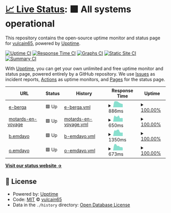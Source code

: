 # [📈 Live Status](https://vulcain65.github.io/upptime): <!--live status--> **🟩 All systems operational**

This repository contains the open-source uptime monitor and status page for [vulcain65](https://vulcain65.github.io/upptime), powered by [Upptime](https://github.com/upptime/upptime).

[![Uptime CI](https://github.com/vulcain65/upptime/workflows/Uptime%20CI/badge.svg)](https://github.com/vulcain65/upptime/actions?query=workflow%3A%22Uptime+CI%22)
[![Response Time CI](https://github.com/vulcain65/upptime/workflows/Response%20Time%20CI/badge.svg)](https://github.com/vulcain65/upptime/actions?query=workflow%3A%22Response+Time+CI%22)
[![Graphs CI](https://github.com/vulcain65/upptime/workflows/Graphs%20CI/badge.svg)](https://github.com/vulcain65/upptime/actions?query=workflow%3A%22Graphs+CI%22)
[![Static Site CI](https://github.com/vulcain65/upptime/workflows/Static%20Site%20CI/badge.svg)](https://github.com/vulcain65/upptime/actions?query=workflow%3A%22Static+Site+CI%22)
[![Summary CI](https://github.com/vulcain65/upptime/workflows/Summary%20CI/badge.svg)](https://github.com/vulcain65/upptime/actions?query=workflow%3A%22Summary+CI%22)

With [Upptime](https://upptime.js.org), you can get your own unlimited and free uptime monitor and status page, powered entirely by a GitHub repository. We use [Issues](https://github.com/vulcain65/upptime/issues) as incident reports, [Actions](https://github.com/vulcain65/upptime/actions) as uptime monitors, and [Pages](https://vulcain65.github.io/upptime) for the status page.

<!--start: status pages-->
<!-- This summary is generated by Upptime (https://github.com/upptime/upptime) -->
<!-- Do not edit this manually, your changes will be overwritten -->
<!-- prettier-ignore -->
| URL | Status | History | Response Time | Uptime |
| --- | ------ | ------- | ------------- | ------ |
| <img alt="" src="https://icons.duckduckgo.com/ip3/e-berga.info.ico" height="13"> [e-berga](https://e-berga.info) | 🟩 Up | [e-berga.yml](https://github.com/vulcain65/upptime/commits/HEAD/history/e-berga.yml) | <details><summary><img alt="Response time graph" src="./graphs/e-berga/response-time-week.png" height="20"> 886ms</summary><br><a href="https://vulcain65.github.io/upptime/history/e-berga"><img alt="Response time 866" src="https://img.shields.io/endpoint?url=https%3A%2F%2Fraw.githubusercontent.com%2Fvulcain65%2Fupptime%2FHEAD%2Fapi%2Fe-berga%2Fresponse-time.json"></a><br><a href="https://vulcain65.github.io/upptime/history/e-berga"><img alt="24-hour response time 584" src="https://img.shields.io/endpoint?url=https%3A%2F%2Fraw.githubusercontent.com%2Fvulcain65%2Fupptime%2FHEAD%2Fapi%2Fe-berga%2Fresponse-time-day.json"></a><br><a href="https://vulcain65.github.io/upptime/history/e-berga"><img alt="7-day response time 886" src="https://img.shields.io/endpoint?url=https%3A%2F%2Fraw.githubusercontent.com%2Fvulcain65%2Fupptime%2FHEAD%2Fapi%2Fe-berga%2Fresponse-time-week.json"></a><br><a href="https://vulcain65.github.io/upptime/history/e-berga"><img alt="30-day response time 844" src="https://img.shields.io/endpoint?url=https%3A%2F%2Fraw.githubusercontent.com%2Fvulcain65%2Fupptime%2FHEAD%2Fapi%2Fe-berga%2Fresponse-time-month.json"></a><br><a href="https://vulcain65.github.io/upptime/history/e-berga"><img alt="1-year response time 860" src="https://img.shields.io/endpoint?url=https%3A%2F%2Fraw.githubusercontent.com%2Fvulcain65%2Fupptime%2FHEAD%2Fapi%2Fe-berga%2Fresponse-time-year.json"></a></details> | <details><summary><a href="https://vulcain65.github.io/upptime/history/e-berga">100.00%</a></summary><a href="https://vulcain65.github.io/upptime/history/e-berga"><img alt="All-time uptime 90.84%" src="https://img.shields.io/endpoint?url=https%3A%2F%2Fraw.githubusercontent.com%2Fvulcain65%2Fupptime%2FHEAD%2Fapi%2Fe-berga%2Fuptime.json"></a><br><a href="https://vulcain65.github.io/upptime/history/e-berga"><img alt="24-hour uptime 100.00%" src="https://img.shields.io/endpoint?url=https%3A%2F%2Fraw.githubusercontent.com%2Fvulcain65%2Fupptime%2FHEAD%2Fapi%2Fe-berga%2Fuptime-day.json"></a><br><a href="https://vulcain65.github.io/upptime/history/e-berga"><img alt="7-day uptime 100.00%" src="https://img.shields.io/endpoint?url=https%3A%2F%2Fraw.githubusercontent.com%2Fvulcain65%2Fupptime%2FHEAD%2Fapi%2Fe-berga%2Fuptime-week.json"></a><br><a href="https://vulcain65.github.io/upptime/history/e-berga"><img alt="30-day uptime 99.90%" src="https://img.shields.io/endpoint?url=https%3A%2F%2Fraw.githubusercontent.com%2Fvulcain65%2Fupptime%2FHEAD%2Fapi%2Fe-berga%2Fuptime-month.json"></a><br><a href="https://vulcain65.github.io/upptime/history/e-berga"><img alt="1-year uptime 99.88%" src="https://img.shields.io/endpoint?url=https%3A%2F%2Fraw.githubusercontent.com%2Fvulcain65%2Fupptime%2FHEAD%2Fapi%2Fe-berga%2Fuptime-year.json"></a></details>
| <img alt="" src="https://icons.duckduckgo.com/ip3/motards-en-voyage.com.ico" height="13"> [motards-en-voyage](https://motards-en-voyage.com//robots.txt) | 🟩 Up | [motards-en-voyage.yml](https://github.com/vulcain65/upptime/commits/HEAD/history/motards-en-voyage.yml) | <details><summary><img alt="Response time graph" src="./graphs/motards-en-voyage/response-time-week.png" height="20"> 650ms</summary><br><a href="https://vulcain65.github.io/upptime/history/motards-en-voyage"><img alt="Response time 562" src="https://img.shields.io/endpoint?url=https%3A%2F%2Fraw.githubusercontent.com%2Fvulcain65%2Fupptime%2FHEAD%2Fapi%2Fmotards-en-voyage%2Fresponse-time.json"></a><br><a href="https://vulcain65.github.io/upptime/history/motards-en-voyage"><img alt="24-hour response time 486" src="https://img.shields.io/endpoint?url=https%3A%2F%2Fraw.githubusercontent.com%2Fvulcain65%2Fupptime%2FHEAD%2Fapi%2Fmotards-en-voyage%2Fresponse-time-day.json"></a><br><a href="https://vulcain65.github.io/upptime/history/motards-en-voyage"><img alt="7-day response time 650" src="https://img.shields.io/endpoint?url=https%3A%2F%2Fraw.githubusercontent.com%2Fvulcain65%2Fupptime%2FHEAD%2Fapi%2Fmotards-en-voyage%2Fresponse-time-week.json"></a><br><a href="https://vulcain65.github.io/upptime/history/motards-en-voyage"><img alt="30-day response time 577" src="https://img.shields.io/endpoint?url=https%3A%2F%2Fraw.githubusercontent.com%2Fvulcain65%2Fupptime%2FHEAD%2Fapi%2Fmotards-en-voyage%2Fresponse-time-month.json"></a><br><a href="https://vulcain65.github.io/upptime/history/motards-en-voyage"><img alt="1-year response time 564" src="https://img.shields.io/endpoint?url=https%3A%2F%2Fraw.githubusercontent.com%2Fvulcain65%2Fupptime%2FHEAD%2Fapi%2Fmotards-en-voyage%2Fresponse-time-year.json"></a></details> | <details><summary><a href="https://vulcain65.github.io/upptime/history/motards-en-voyage">100.00%</a></summary><a href="https://vulcain65.github.io/upptime/history/motards-en-voyage"><img alt="All-time uptime 99.95%" src="https://img.shields.io/endpoint?url=https%3A%2F%2Fraw.githubusercontent.com%2Fvulcain65%2Fupptime%2FHEAD%2Fapi%2Fmotards-en-voyage%2Fuptime.json"></a><br><a href="https://vulcain65.github.io/upptime/history/motards-en-voyage"><img alt="24-hour uptime 100.00%" src="https://img.shields.io/endpoint?url=https%3A%2F%2Fraw.githubusercontent.com%2Fvulcain65%2Fupptime%2FHEAD%2Fapi%2Fmotards-en-voyage%2Fuptime-day.json"></a><br><a href="https://vulcain65.github.io/upptime/history/motards-en-voyage"><img alt="7-day uptime 100.00%" src="https://img.shields.io/endpoint?url=https%3A%2F%2Fraw.githubusercontent.com%2Fvulcain65%2Fupptime%2FHEAD%2Fapi%2Fmotards-en-voyage%2Fuptime-week.json"></a><br><a href="https://vulcain65.github.io/upptime/history/motards-en-voyage"><img alt="30-day uptime 99.94%" src="https://img.shields.io/endpoint?url=https%3A%2F%2Fraw.githubusercontent.com%2Fvulcain65%2Fupptime%2FHEAD%2Fapi%2Fmotards-en-voyage%2Fuptime-month.json"></a><br><a href="https://vulcain65.github.io/upptime/history/motards-en-voyage"><img alt="1-year uptime 99.89%" src="https://img.shields.io/endpoint?url=https%3A%2F%2Fraw.githubusercontent.com%2Fvulcain65%2Fupptime%2FHEAD%2Fapi%2Fmotards-en-voyage%2Fuptime-year.json"></a></details>
| <img alt="" src="https://icons.duckduckgo.com/ip3/b.emdayo.fr.ico" height="13"> [b.emdayo](https://b.emdayo.fr/) | 🟩 Up | [b-emdayo.yml](https://github.com/vulcain65/upptime/commits/HEAD/history/b-emdayo.yml) | <details><summary><img alt="Response time graph" src="./graphs/b-emdayo/response-time-week.png" height="20"> 1350ms</summary><br><a href="https://vulcain65.github.io/upptime/history/b-emdayo"><img alt="Response time 1454" src="https://img.shields.io/endpoint?url=https%3A%2F%2Fraw.githubusercontent.com%2Fvulcain65%2Fupptime%2FHEAD%2Fapi%2Fb-emdayo%2Fresponse-time.json"></a><br><a href="https://vulcain65.github.io/upptime/history/b-emdayo"><img alt="24-hour response time 941" src="https://img.shields.io/endpoint?url=https%3A%2F%2Fraw.githubusercontent.com%2Fvulcain65%2Fupptime%2FHEAD%2Fapi%2Fb-emdayo%2Fresponse-time-day.json"></a><br><a href="https://vulcain65.github.io/upptime/history/b-emdayo"><img alt="7-day response time 1350" src="https://img.shields.io/endpoint?url=https%3A%2F%2Fraw.githubusercontent.com%2Fvulcain65%2Fupptime%2FHEAD%2Fapi%2Fb-emdayo%2Fresponse-time-week.json"></a><br><a href="https://vulcain65.github.io/upptime/history/b-emdayo"><img alt="30-day response time 1220" src="https://img.shields.io/endpoint?url=https%3A%2F%2Fraw.githubusercontent.com%2Fvulcain65%2Fupptime%2FHEAD%2Fapi%2Fb-emdayo%2Fresponse-time-month.json"></a><br><a href="https://vulcain65.github.io/upptime/history/b-emdayo"><img alt="1-year response time 1411" src="https://img.shields.io/endpoint?url=https%3A%2F%2Fraw.githubusercontent.com%2Fvulcain65%2Fupptime%2FHEAD%2Fapi%2Fb-emdayo%2Fresponse-time-year.json"></a></details> | <details><summary><a href="https://vulcain65.github.io/upptime/history/b-emdayo">100.00%</a></summary><a href="https://vulcain65.github.io/upptime/history/b-emdayo"><img alt="All-time uptime 97.23%" src="https://img.shields.io/endpoint?url=https%3A%2F%2Fraw.githubusercontent.com%2Fvulcain65%2Fupptime%2FHEAD%2Fapi%2Fb-emdayo%2Fuptime.json"></a><br><a href="https://vulcain65.github.io/upptime/history/b-emdayo"><img alt="24-hour uptime 100.00%" src="https://img.shields.io/endpoint?url=https%3A%2F%2Fraw.githubusercontent.com%2Fvulcain65%2Fupptime%2FHEAD%2Fapi%2Fb-emdayo%2Fuptime-day.json"></a><br><a href="https://vulcain65.github.io/upptime/history/b-emdayo"><img alt="7-day uptime 100.00%" src="https://img.shields.io/endpoint?url=https%3A%2F%2Fraw.githubusercontent.com%2Fvulcain65%2Fupptime%2FHEAD%2Fapi%2Fb-emdayo%2Fuptime-week.json"></a><br><a href="https://vulcain65.github.io/upptime/history/b-emdayo"><img alt="30-day uptime 100.00%" src="https://img.shields.io/endpoint?url=https%3A%2F%2Fraw.githubusercontent.com%2Fvulcain65%2Fupptime%2FHEAD%2Fapi%2Fb-emdayo%2Fuptime-month.json"></a><br><a href="https://vulcain65.github.io/upptime/history/b-emdayo"><img alt="1-year uptime 98.19%" src="https://img.shields.io/endpoint?url=https%3A%2F%2Fraw.githubusercontent.com%2Fvulcain65%2Fupptime%2FHEAD%2Fapi%2Fb-emdayo%2Fuptime-year.json"></a></details>
| <img alt="" src="https://icons.duckduckgo.com/ip3/o.emdayo.fr.ico" height="13"> [o.emdayo](https://o.emdayo.fr/) | 🟩 Up | [o-emdayo.yml](https://github.com/vulcain65/upptime/commits/HEAD/history/o-emdayo.yml) | <details><summary><img alt="Response time graph" src="./graphs/o-emdayo/response-time-week.png" height="20"> 673ms</summary><br><a href="https://vulcain65.github.io/upptime/history/o-emdayo"><img alt="Response time 598" src="https://img.shields.io/endpoint?url=https%3A%2F%2Fraw.githubusercontent.com%2Fvulcain65%2Fupptime%2FHEAD%2Fapi%2Fo-emdayo%2Fresponse-time.json"></a><br><a href="https://vulcain65.github.io/upptime/history/o-emdayo"><img alt="24-hour response time 423" src="https://img.shields.io/endpoint?url=https%3A%2F%2Fraw.githubusercontent.com%2Fvulcain65%2Fupptime%2FHEAD%2Fapi%2Fo-emdayo%2Fresponse-time-day.json"></a><br><a href="https://vulcain65.github.io/upptime/history/o-emdayo"><img alt="7-day response time 673" src="https://img.shields.io/endpoint?url=https%3A%2F%2Fraw.githubusercontent.com%2Fvulcain65%2Fupptime%2FHEAD%2Fapi%2Fo-emdayo%2Fresponse-time-week.json"></a><br><a href="https://vulcain65.github.io/upptime/history/o-emdayo"><img alt="30-day response time 604" src="https://img.shields.io/endpoint?url=https%3A%2F%2Fraw.githubusercontent.com%2Fvulcain65%2Fupptime%2FHEAD%2Fapi%2Fo-emdayo%2Fresponse-time-month.json"></a><br><a href="https://vulcain65.github.io/upptime/history/o-emdayo"><img alt="1-year response time 598" src="https://img.shields.io/endpoint?url=https%3A%2F%2Fraw.githubusercontent.com%2Fvulcain65%2Fupptime%2FHEAD%2Fapi%2Fo-emdayo%2Fresponse-time-year.json"></a></details> | <details><summary><a href="https://vulcain65.github.io/upptime/history/o-emdayo">100.00%</a></summary><a href="https://vulcain65.github.io/upptime/history/o-emdayo"><img alt="All-time uptime 99.95%" src="https://img.shields.io/endpoint?url=https%3A%2F%2Fraw.githubusercontent.com%2Fvulcain65%2Fupptime%2FHEAD%2Fapi%2Fo-emdayo%2Fuptime.json"></a><br><a href="https://vulcain65.github.io/upptime/history/o-emdayo"><img alt="24-hour uptime 100.00%" src="https://img.shields.io/endpoint?url=https%3A%2F%2Fraw.githubusercontent.com%2Fvulcain65%2Fupptime%2FHEAD%2Fapi%2Fo-emdayo%2Fuptime-day.json"></a><br><a href="https://vulcain65.github.io/upptime/history/o-emdayo"><img alt="7-day uptime 100.00%" src="https://img.shields.io/endpoint?url=https%3A%2F%2Fraw.githubusercontent.com%2Fvulcain65%2Fupptime%2FHEAD%2Fapi%2Fo-emdayo%2Fuptime-week.json"></a><br><a href="https://vulcain65.github.io/upptime/history/o-emdayo"><img alt="30-day uptime 99.94%" src="https://img.shields.io/endpoint?url=https%3A%2F%2Fraw.githubusercontent.com%2Fvulcain65%2Fupptime%2FHEAD%2Fapi%2Fo-emdayo%2Fuptime-month.json"></a><br><a href="https://vulcain65.github.io/upptime/history/o-emdayo"><img alt="1-year uptime 99.95%" src="https://img.shields.io/endpoint?url=https%3A%2F%2Fraw.githubusercontent.com%2Fvulcain65%2Fupptime%2FHEAD%2Fapi%2Fo-emdayo%2Fuptime-year.json"></a></details>

<!--end: status pages-->

[**Visit our status website →**](https://vulcain65.github.io/upptime)

## 📄 License

- Powered by: [Upptime](https://github.com/upptime/upptime)
- Code: [MIT](./LICENSE) © [vulcain65](https://vulcain65.github.io/upptime)
- Data in the `./history` directory: [Open Database License](https://opendatacommons.org/licenses/odbl/1-0/)
